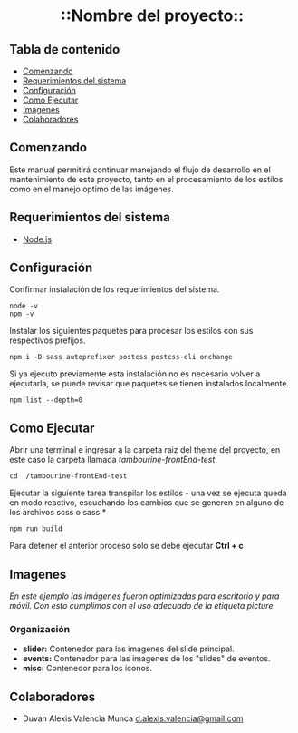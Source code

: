 <p align="center">
  <h1 align="center"><b>::Nombre del proyecto::</b></h1>
</p>

## Tabla de contenido

- [Comenzando](#comenzando)
- [Requerimientos del sistema](#requerimientos-del-sistema)
- [Configuración](#configuración)
- [Como Ejecutar](#como-ejecutar)
- [Imagenes](#imagenes)
- [Colaboradores](#colaboradores)

## Comenzando

Este manual permitirá continuar manejando el flujo de desarrollo en el mantenimiento de este proyecto, tanto en el procesamiento de los estilos como en el manejo optimo de las imágenes.

## Requerimientos del sistema

- [Node.js](https://nodejs.org/en/)

## Configuración

Confirmar instalación de los requerimientos del sistema.

    node -v
    npm -v

Instalar los siguientes paquetes para procesar los estilos con sus respectivos prefijos.

    npm i -D sass autoprefixer postcss postcss-cli onchange

Si ya ejecuto previamente esta instalación no es necesario volver a ejecutarla, se puede revisar que paquetes se tienen instalados localmente.

    npm list --depth=0

## Como Ejecutar

Abrir una terminal e ingresar a la carpeta raiz del theme del proyecto, en este caso la carpeta llamada *tambourine-frontEnd-test*.

    cd  /tambourine-frontEnd-test

Ejecutar la siguiente tarea transpilar los estilos - una vez se ejecuta queda en modo reactivo, escuchando los cambios que se generen en alguno de los archivos scss o sass.*

    npm run build

Para detener el anterior proceso solo se debe ejecutar **Ctrl + c**

## Imagenes

_En este ejemplo las imágenes fueron optimizadas para escritorio y para móvil. Con esto cumplimos con el uso adecuado de la etiqueta picture._

### Organización

- **slider:** Contenedor para las imagenes del slide principal.
- **events:** Contenedor para las imagenes de los "slides" de eventos.
- **misc:** Contenedor para los iconos.

## Colaboradores

- Duvan Alexis Valencia Munca <d.alexis.valencia@gmail.com>